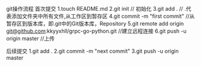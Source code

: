 git操作流程
首次提交
1.touch README.md 
2.git init  // 初始化
3.git add . // .代表添加文件夹中所有文件,从工作区到暂存区
4.git commit -m "first commit"  //从暂存区到版本库，即.git中的Git版本库，Repository
5.git remote add origin git@github.com:kkyyxhll/grpc-go-python.git //建立远程连接
6.git push -u origin master //上传

后续提交
1.git add .
2.git commit -m "next commit"
3.git push -u origin master